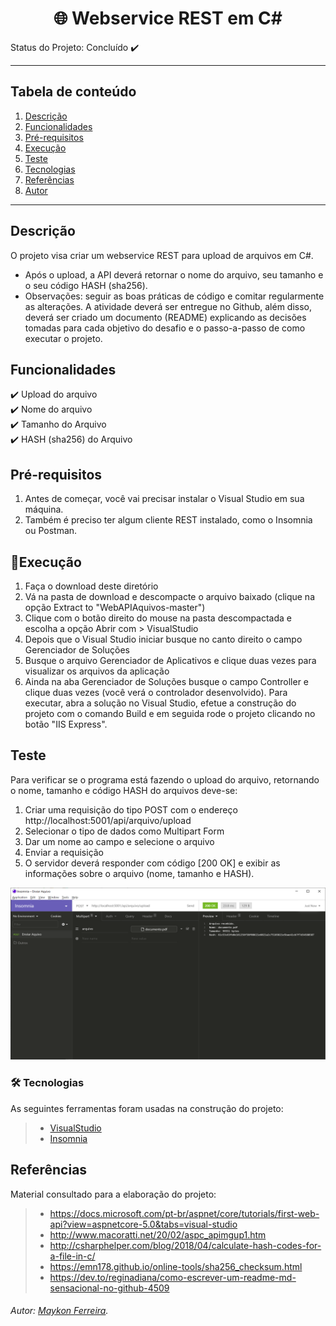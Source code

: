 <h1 align="center">🌐 Webservice REST em C#</h1> 


Status do Projeto: Concluído :heavy_check_mark:


*******
## Tabela de conteúdo 
 1. [Descrição](#descricao)
 2. [Funcionalidades](#funcional)
 3. [Pré-requisitos](#prereq)
 4. [Execução](#execucao)
 5. [Teste](#test)
 6. [Tecnologias](#tec)
 7. [Referências](#ref)
 8. [Autor](#autor)

*******

<div id='descricao'/>  

## Descrição

O projeto visa criar um webservice REST para upload de arquivos em C#.
- Após o upload, a API deverá retornar o nome do arquivo, seu tamanho e o
seu código HASH (sha256).
- Observações: seguir as boas práticas de código e comitar regularmente as
alterações. A atividade deverá ser entregue no Github, além disso, deverá ser criado um documento (README)
explicando as decisões tomadas para cada objetivo do desafio e o passo-a-passo de como executar o projeto.

<div id='funcional'/>  

## Funcionalidades

  :heavy_check_mark: Upload do arquivo <br>
  :heavy_check_mark: Nome do arquivo <br>
  :heavy_check_mark: Tamanho do Arquivo <br>
  :heavy_check_mark: HASH (sha256) do Arquivo <br>

<div id='prereq'/>

## Pré-requisitos
1. Antes de começar, você vai precisar instalar o Visual Studio em sua máquina.
2. Também é preciso ter algum cliente REST instalado, como o Insomnia ou Postman.


<div id='execucao'/>  

## 🤖Execução
1. Faça o download deste diretório
2. Vá na pasta de download e descompacte o arquivo baixado (clique na opção Extract to "WebAPIAquivos-master")
3. Clique com o botão direito do mouse na pasta descompactada e escolha a opção Abrir com > VisualStudio
4. Depois que o Visual Studio iniciar busque no canto direito o campo Gerenciador de Soluções
5. Busque o arquivo Gerenciador de Aplicativos e clique duas vezes para visualizar os arquivos da aplicação
6. Ainda na aba Gerenciador de Soluções busque o campo Controller e clique duas vezes (você verá o controlador desenvolvido). Para executar, abra a solução no Visual Studio, efetue a construção do projeto com o comando Build e em seguida rode o projeto clicando no botão "IIS Express".


<div id='test'/>  

## Teste 
Para verificar se o programa está fazendo o upload do arquivo, retornando o nome, tamanho e código HASH do arquivos deve-se:
1. Criar uma requisição do tipo POST com o endereço http://localhost:5001/api/arquivo/upload
2. Selecionar o tipo de dados como Multipart Form
3. Dar um nome ao campo e selecione o arquivo
4. Enviar a requisição
5. O servidor deverá responder com código [200 OK] e exibir as informações sobre o arquivo (nome, tamanho e HASH).

![imagem exemplo](docs/utilizacao.png)



<div id='tec'/>  

### 🛠 Tecnologias

As seguintes ferramentas foram usadas na construção do projeto:

>- [VisualStudio](https://visualstudio.microsoft.com)
>- [Insomnia](https://insomnia.rest)

<div id='ref'/> 

## Referências
Material consultado para a elaboração do projeto:
>- https://docs.microsoft.com/pt-br/aspnet/core/tutorials/first-web-api?view=aspnetcore-5.0&tabs=visual-studio
>- http://www.macoratti.net/20/02/aspc_apimgup1.htm
>- http://csharphelper.com/blog/2018/04/calculate-hash-codes-for-a-file-in-c/
>- https://emn178.github.io/online-tools/sha256_checksum.html
>- https://dev.to/reginadiana/como-escrever-um-readme-md-sensacional-no-github-4509

<div id='autor'/> 

###### Autor: [*Maykon Ferreira*](https://www.linkedin.com/in/maykon-ferreira/).
